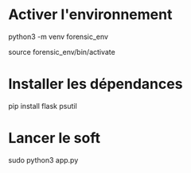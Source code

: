 
# Activer l'environnement
python3 -m venv forensic_env

source forensic_env/bin/activate

# Installer les dépendances
pip install flask psutil

# Lancer le soft
sudo python3 app.py         
